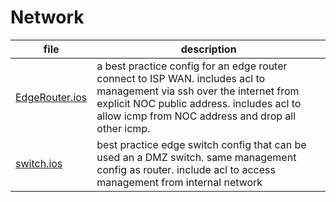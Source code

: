 # Network

| file | description |
|---|---|
|[EdgeRouter.ios](EdgeRouter.ios)| a best practice config for an edge router connect to ISP WAN. includes acl to management via ssh over the internet from explicit NOC public address. includes acl to allow icmp from NOC address and drop all other icmp.|
|[switch.ios](switch.ios)| best practice edge switch config that can be used an a DMZ switch. same management config as router. include acl to access management from internal network |
